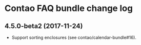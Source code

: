 # Contao FAQ bundle change log

## 4.5.0-beta2 (2017-11-24)

 * Support sorting enclosures (see contao/calendar-bundle#16).

